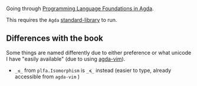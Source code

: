 Going through [Programming Language Foundations in Agda](https://plfa.github.io/).

This requires the `Agda` [standard-library](https://github.com/agda/agda-stdlib) to run.

## Differences with the book

Some things are named differently due to either preference or what unicode I have "easily available" (due to using [agda-vim](https://github.com/derekelkins/agda-vim)).

* `_≲_` from `plfa.Isomorphism` is `_≼_` instead (easier to type, already accessible from `agda-vim` )
